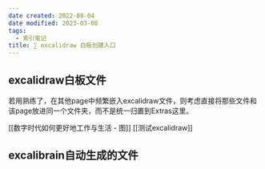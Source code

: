 ```yaml
---
date created: 2022-08-04
date modified: 2023-03-08
tags:
  - 索引笔记
title: ∑ excalidraw 白板创建入口
---
```


## excalidraw白板文件

若用熟练了，在其他page中频繁嵌入excalidraw文件，则考虑直接将那些文件和该page放进同一个文件夹，而不是统一归置到Extras这里。

[[数字时代如何更好地工作与生活 - 图]]
[[测试excalidraw]]

## excalibrain自动生成的文件
